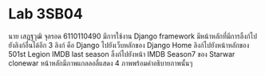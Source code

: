 # Lab 3SB04 
นาย เสฏฐวุฒิ จุลรอด 6110110490
    มีการใช้งาน Django framework
    มีหน้าหลักที่มีการลิ้งก์ไปยังลิงก์อื่นได้อีก 3 ลิงก์ คือ Django ไปยังเว็บหลักของ Django
    Home ลิงก์ไปยังหน้าหลักของ 501st Legion 
    IMDB last season ลิ้งก์ไปยังหน้า IMDB Season7 ของ Starwar clonewar 
    หน้าหลักมีภาพแกลลอลี่แสดง 4 ภาพพร้อมคำอธิบายภาพนั้นๆ